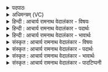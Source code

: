 <details><summary>पदपाठः</summary>

अ꣡ग्ने꣢꣯। आ। या꣣हि। वीत꣡ये꣢। गृ꣣णानः꣢। ह꣣व्य꣡दा꣢तये। ह꣣व्य꣢। दा꣣तये। नि꣢। हो꣡ता꣢꣯। स꣣त्सि। बर्हि꣡षि꣢। ६६०।
</details>

<details><summary>अधिमन्त्रम् (VC)</summary>

- अग्निः
- भरद्वाजो बार्हस्पत्यः
- गायत्री
- षड्जः
</details>

<details><summary>हिन्दी : आचार्य रामनाथ वेदालंकार - विषयः</summary>

प्रथम ऋचा की पूर्वार्चिक क्रमाङ्क १ पर परमात्मा, विद्वान् और राजा के पक्ष में व्याख्या हो चुकी है। यहाँ यज्ञाग्नि और जीवात्मा के पक्ष में व्याख्या की जा रही है।
</details>

<details><summary>हिन्दी : आचार्य रामनाथ वेदालंकार - पदार्थः</summary>

पदार्थान्वयभाषाः -  प्रथम—यज्ञाग्नि के पक्ष में। अग्निहोत्र के माध्यम से परमात्मा के तेज को अपने हृदय में प्रदीप्त करना चाहता हुआ उपासक यज्ञाग्नि का आह्वान कर रहा है। हे (अग्ने) यज्ञाग्नि ! तू (आयाहि) हमारे यज्ञ में आ। किसलिए? (वीतये) हवियों को खाने के लिए। (गृणानः) मन्त्रपाठ द्वारा हमसे स्तुति किया जाता हुआ अथवा हमारे रोग, पाप आदि को निगलता हुआ तू (हव्यदातये) दातव्य तेज आदि को देने के लिए, अथवा होमी हुई सुगन्धित, मधुर, पुष्टिप्रद तथा रोगनाशक गुणों से युक्त हवियों को सूक्ष्म करके वायुमण्डल में फैलाने के लिए आ। (होता) होमे हुए द्रव्यों का स्वीकार करनेवाला तथा आरोग्य, दीर्घायुष्य आदि को देनेवाला तू (बर्हिषि) यज्ञवेदि के आकाश में (नि सत्सि) बैठ। यहाँ अचेतन यज्ञाग्नि में चेतन के समान व्यवहार आलङ्कारिक है ॥ द्वितीय—आत्मोद्बोधन के पक्ष में। हे (अग्ने) मेरे अन्तरात्मन् ! तू (आयाहि) कर्मभूमि में पदार्पण कर। किसलिए? (वीतये) कर्म करने के लिए। (गृणानः) कर्मयोग का उपदेश करता हुआ तू (हव्यदातये) परोपकारार्थ आत्मोसर्ग करने के लिए आ। (होता) राष्ट्र के संगठन के लिए लोगों का आह्वान करनेवाला तू (बर्हिषि) उच्चपद पर (नि सत्सि) बैठ ॥१॥ इस मन्त्र में श्लेषालङ्कार है ॥१॥
</details>

<details><summary>हिन्दी : आचार्य रामनाथ वेदालंकार - भावार्थः</summary>

भावार्थभाषाः -  सबको चाहिए कि ऋतु के अनुकूल हवियों से अग्निहोत्र द्वारा वायुमण्डल को सुगन्धित तथा रोग के कीटाणुओं से रहित करके और यज्ञाग्नि के समान तीव्र तेज को तथा परमात्मा की ज्योति को अपने अन्तःकरण में धारण करके भौतिक एवम् आध्यात्मिक सम्पत्ति प्राप्त करें। साथ ही ‘मेरे दाहिने हाथ में कर्म है तो बाएँ हाथ में विजय रखी हुई है।’ अथ० ७।५२।८ इस वैदिक सन्देश को मुखर करके अपने अन्तरात्मा को उद्बोधन देकर जनहित के महान् कर्म करने चाहिएँ और राष्ट्र के हितार्थ अपना बलिदान देने से भी नहीं हिचकना चाहिए ॥१॥
</details>

<details><summary>संस्कृत : आचार्य रामनाथ वेदालंकार - विषयः</summary>

तत्र प्रथमा ऋक् पूर्वार्चिके १ क्रमाङ्के परमात्मविद्वन्नृपतीनां पक्षे व्याख्यातपूर्वा। अत्र यज्ञाग्निपक्षे जीवात्मपक्षे च व्याख्यायते।
</details>

<details><summary>संस्कृत : आचार्य रामनाथ वेदालंकार - पदार्थः</summary>

पदार्थान्वयभाषाः -  प्रथमः—यज्ञाग्निपरः। अग्निहोत्रमाध्यमेन दिव्यं तेजः स्वान्तरात्मनि संदिदीपयिषुर्यज्ञाग्निमाह्वयति—हे (अग्ने) यज्ञवह्ने ! त्वम् (आयाहि) अस्मद्यज्ञमागच्छ। किमर्थम् ? (वीतये) हविषां भक्षणाय। (गृणानः२) मन्त्रपाठद्वाराऽस्माभिः स्तूयमानः रोगपापादीन् निगिरन् वा त्वम् [गॄ शब्दे क्र्यादिः, गॄ निगरणे तुदादिः।]। (हव्यदातये) हव्यानां देयानां तेजआदीनां दातिः दानं तस्मै, यद्वा हव्यानां हुतानां सुगन्धिमिष्टपुष्टिरोगनाशकगुणैर्युक्तानां हविषां दातिः सूक्ष्मीकृत्य वायुमण्डले प्रसारणं तस्मै, आयाहि। (होता) हुतद्रव्याणाम् आदाता आरोग्यदीर्घायुष्यादीनां प्रदाता च त्वम् (बर्हिषि) यज्ञवेद्या अन्तरिक्षे [बर्हिः इत्यन्तरिक्षनाम। निघं० १।३]। (नि सत्सि) निषीद। अत्राचेतने यज्ञाग्नौ चेतनवद् व्यवहार आलङ्कारिकः। द्वितीयः—जीवात्मोद्बोधनपरः। हे (अग्ने) मदीय अन्तरात्मन् ! त्वम् (आयाहि) कर्मभूमिम् आगच्छ। किमर्थम् ? (वीतये) कर्मकरणाय। [वी धातुरत्र गत्यर्थः।] (गृणानः) कर्मयोगम् उपदिशन् (हव्यदातये) परोपकाराय स्वात्मार्पणं कर्त्तुम्, आयाहि। (होता) राष्ट्रसंघटनाय जनानाम् आह्वाता सन् (बर्हिषि) उच्चपदे (नि सत्सि) निषीद ॥१॥३ अत्र श्लेषालङ्कारः ॥१॥
</details>

<details><summary>संस्कृत : आचार्य रामनाथ वेदालंकार - भावार्थः</summary>

भावार्थभाषाः -  सर्वैर्ऋत्वनुकूलहव्यैरग्निहोत्रेण वायुमण्डलं सुगन्धि रोगकृमिरहितं च निष्पाद्य यज्ञाग्निवत् तीव्रं तेजः परमात्मज्योतिश्च स्वान्तःकरणे निधाय भौतिकाध्यात्मिकसम्पत् प्राप्तव्या। किञ्च, ‘कृतं मे दक्षिणे हस्ते जयो मे सव्य आहितः।’ अथ० ७।५२।८ इति वैदिकसन्देशं मुखरीकृत्य स्वात्मानं समुद्बोध्य जनहितकराणि महान्ति कर्माणि करणीयानि, राष्ट्रहिताय स्वबलिदानादपि च न भेतव्यम् ॥१॥
</details>

<details><summary>संस्कृत : आचार्य रामनाथ वेदालंकार - पादटिप्पनी</summary>

टिप्पणी:   १. ऋ० ६।१६।१०, साम० १। २. गृणानः स्तूयमानः इति वि०। गृणानः स्तूयमानः, गृणातेः ‘भावकर्मणोः’ पा० १।३।१३। इत्यात्मनेदम्, यक्स्थाने श्ना प्रत्ययो व्यत्ययेन छान्दसः। ‘गृणाना जमदग्निना’ ऋ० ३।६२।१८ इति हि भवति—इति भ०। गृणानः अस्माभिः स्तूयमानः इति सा०। ३. ऋग्भाष्ये दयानन्दर्षिर्मन्त्रमिमं विद्वत्पक्षे व्याख्यातवान्।
</details>